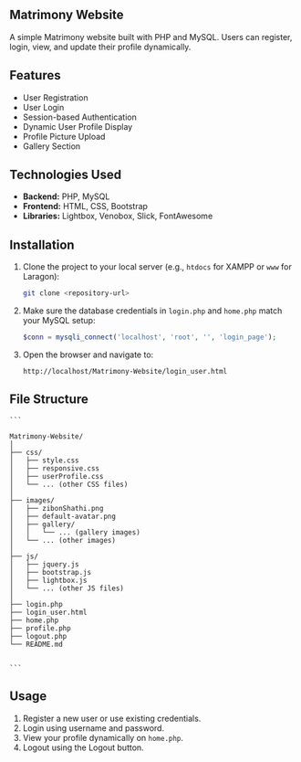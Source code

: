 ## Matrimony Website

A simple Matrimony website built with PHP and MySQL. Users can register, login, view, and update their profile dynamically.  

## Features

- User Registration
- User Login
- Session-based Authentication
- Dynamic User Profile Display
- Profile Picture Upload
- Gallery Section


## Technologies Used

- **Backend:** PHP, MySQL
- **Frontend:** HTML, CSS, Bootstrap
- **Libraries:** Lightbox, Venobox, Slick, FontAwesome


## Installation

1. Clone the project to your local server (e.g., `htdocs` for XAMPP or `www` for Laragon):

    ```bash
    git clone <repository-url>
    ```

2. Make sure the database credentials in `login.php` and `home.php` match your MySQL setup:

    ```php
    $conn = mysqli_connect('localhost', 'root', '', 'login_page');
    ```

3. Open the browser and navigate to:

    ```
    http://localhost/Matrimony-Website/login_user.html
    ```


## File Structure

    ```

    Matrimony-Website/
    │
    ├── css/
    │   ├── style.css
    │   ├── responsive.css
    │   ├── userProfile.css
    │   └── ... (other CSS files)
    │
    ├── images/
    │   ├── zibonShathi.png
    │   ├── default-avatar.png
    │   ├── gallery/
    │   │   └── ... (gallery images)
    │   └── ... (other images)
    │
    ├── js/
    │   ├── jquery.js
    │   ├── bootstrap.js
    │   ├── lightbox.js
    │   └── ... (other JS files)
    │
    ├── login.php
    ├── login_user.html
    ├── home.php
    ├── profile.php
    ├── logout.php
    └── README.md


    ```

## Usage

1. Register a new user or use existing credentials.
2. Login using username and password.
3. View your profile dynamically on `home.php`.
4. Logout using the Logout button.
